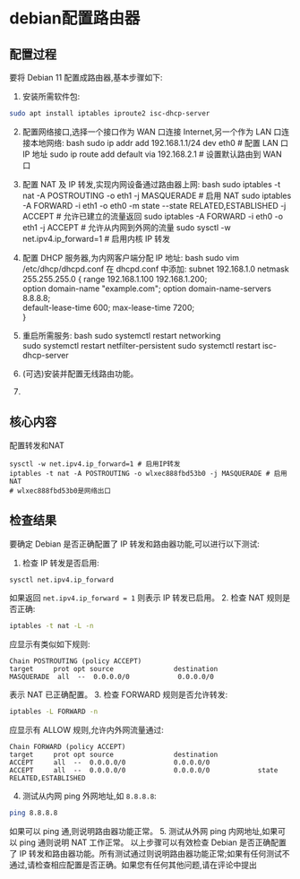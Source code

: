 # debian配置路由器

## 配置过程
要将 Debian 11 配置成路由器,基本步骤如下:
1. 安装所需软件包:
```bash
sudo apt install iptables iproute2 isc-dhcp-server
```

2. 配置网络接口,选择一个接口作为 WAN 口连接 Internet,另一个作为 LAN 口连接本地网络:
bash
sudo ip addr add 192.168.1.1/24 dev eth0  # 配置 LAN 口 IP 地址 
sudo ip route add default via 192.168.2.1  # 设置默认路由到 WAN 口
3. 配置 NAT 及 IP 转发,实现内网设备通过路由器上网:
bash 
sudo iptables -t nat -A POSTROUTING -o eth1 -j MASQUERADE   # 启用 NAT
sudo iptables -A FORWARD -i eth1 -o eth0 -m state --state RELATED,ESTABLISHED -j ACCEPT   # 允许已建立的流量返回 
sudo iptables -A FORWARD -i eth0 -o eth1 -j ACCEPT      # 允许从内网到外网的流量
sudo sysctl -w net.ipv4.ip_forward=1    # 启用内核 IP 转发
4. 配置 DHCP 服务器,为内网客户端分配 IP 地址:
bash
sudo vim /etc/dhcp/dhcpd.conf
在 dhcpd.conf 中添加:
subnet 192.168.1.0 netmask 255.255.255.0 {
    range 192.168.1.100 192.168.1.200;  
    option domain-name "example.com"; 
    option domain-name-servers 8.8.8.8;   
    default-lease-time 600;
    max-lease-time 7200;  
}
 
5. 重启所需服务:
bash 
sudo systemctl restart networking  
sudo systemctl restart netfilter-persistent 
sudo systemctl restart isc-dhcp-server
6. (可选)安装并配置无线路由功能。
7. 


## 核心内容

配置转发和NAT

```shell
sysctl -w net.ipv4.ip_forward=1 # 启用IP转发
iptables -t nat -A POSTROUTING -o wlxec888fbd53b0 -j MASQUERADE # 启用NAT
# wlxec888fbd53b0是网络出口
```



## 检查结果
要确定 Debian 是否正确配置了 IP 转发和路由器功能,可以进行以下测试:
1. 检查 IP 转发是否启用:
```bash
sysctl net.ipv4.ip_forward
```
如果返回 `net.ipv4.ip_forward = 1` 则表示 IP 转发已启用。
2. 检查 NAT 规则是否正确:
``` bash
iptables -t nat -L -n
```
应显示有类似如下规则:
```
Chain POSTROUTING (policy ACCEPT)
target     prot opt source               destination         
MASQUERADE  all  --  0.0.0.0/0            0.0.0.0/0    
```
表示 NAT 已正确配置。
3. 检查 FORWARD 规则是否允许转发:
```bash 
iptables -L FORWARD -n
```
应显示有 ALLOW 规则,允许内外网流量通过:
```
Chain FORWARD (policy ACCEPT)
target     prot opt source               destination         
ACCEPT     all  --  0.0.0.0/0            0.0.0.0/0           
ACCEPT     all  --  0.0.0.0/0            0.0.0.0/0            state RELATED,ESTABLISHED
```
4. 测试从内网 ping 外网地址,如 `8.8.8.8`:
```bash
ping 8.8.8.8
```
 
如果可以 ping 通,则说明路由器功能正常。
5. 测试从外网 ping 内网地址,如果可以 ping 通则说明 NAT 工作正常。
以上步骤可以有效检查 Debian 是否正确配置了 IP 转发和路由器功能。所有测试通过则说明路由器功能正常;如果有任何测试不通过,请检查相应配置是否正确。如果您有任何其他问题,请在评论中提出
